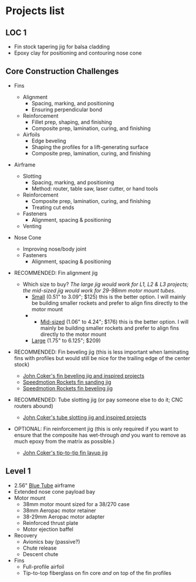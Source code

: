 # Projects list

## LOC 1
- Fin stock tapering jig for balsa cladding
- Epoxy clay for positioning and contouring nose cone

## Core Construction Challenges

- Fins
  - Alignment
    - Spacing, marking, and positioning
    - Ensuring perpendicular bond
  - Reinforcement
    - Fillet prep, shaping, and finishing
    - Composite prep, lamination, curing, and finishing
  - Airfoils
    - Edge beveling
    - Shaping the profiles for a lift-generating surface
    - Composite prep, lamination, curing, and finishing
- Airframe
  - Slotting
    - Spacing, marking, and positioning
    - Method: router, table saw, laser cutter, or hand tools
  - Reinforcement
    - Composite prep, lamination, curing, and finishing
    - Treating cut ends
  - Fasteners
    - Alignment, spacing & positioning
  - Venting
- Nose Cone
  - Improving nose/body joint
  - Fasteners
    - Alignment, spacing & positioning

- RECOMMENDED: Fin alignment jig
  - Which size to buy? _The large jig would work for L1, L2 & L3 projects; the mid-sized jig would work for 29-98mm motor mount tubes_.
    - [Small][1] (0.51" to 3.09"; $125) this is the better option. I will mainly be building smaller rockets and prefer to align fins directly to the motor mount
    - * [Mid-sized][2] (1.06" to 4.24"; $176) this is the better option. I will mainly be building smaller rockets and prefer to align fins directly to the motor mount
    - [Large][3] (1.75" to 6.125"; $209)
- RECOMMENDED: Fin beveling jig (this is less important when laminating fins with profiles but would still be nice for the trailing edge of the center stock)
  - [John Coker's fin beveling jig and inspired projects][4]
  - [Speedmotion Rockets fin sanding jig][5]
  - [Speedmotion Rockets fin beveling jig][6]
- RECOMMENDED: Tube slotting jig (or pay someone else to do it; CNC routers abound)
  - [John Coker's tube slotting jig and inspired projects][7]
- OPTIONAL: Fin reinforcement jig (this is only required if you want to ensure that the composite has wet-through _and_ you want to remove as much epoxy from the matrix as possible.)
  - [John Coker's tip-to-tip fin layup jig][8]

## Level 1
- 2.56" [Blue Tube][9] airframe
- Extended nose cone payload bay
- Motor mount
  - 38mm motor mount sized for a 38/270 case
  - 38mm Aeropac motor retainer
  - 38-29mm Aeropac motor adapter
  - Reinforced thrust plate
  - Motor ejection baffel
- Recovery
  - Avionics bay (passive?)
  - Chute release
  - Descent chute
- Fins
  - Full-profile airfoil
  - Tip-to-top fiberglass on fin core _and_ on top of the fin profiles

[1]: https://www.apogeerockets.com/Building_Supplies/Tools/Guillotine_Fin_Jig
[2]: http://www.macklinmissileworks.com/shop/mid-size-guillotine-fin-jig-1
[3]: https://www.apogeerockets.com/Building_Supplies/Tools/Large_Guillotine_Fin_Jig
[4]: http://jcrocket.com/finbevels.shtml
[5]: http://speedmotionrockets.com/Med%20Fin%20Sanding%20Fixture.html
[6]: http://speedmotionrockets.com/Fin%20Bevel%20Tenon%20Fixture.html
[7]: http://jcrocket.com/finslots.shtml
[8]: http://jcrocket.com/tttjig.shtml
[9]: https://alwaysreadyrocketry.com/?product=1-15-29mm-x-062-wall-x-48-airframe-mmt

